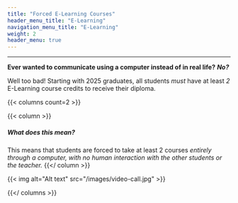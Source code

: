 ```yaml
---
title: "Forced E-Learning Courses"
header_menu_title: "E-Learning"
navigation_menu_title: "E-Learning"
weight: 2
header_menu: true
---
```


---

**Ever wanted to communicate using a computer instead of in real life?** ***No?***



Well too bad! Starting with 2025 graduates, all students *must* have at least *2* E-Learning course credits to receive their diploma.

{{< columns count=2 >}}

{{< column >}}
##### What does this mean?
This means that students are forced to take at least 2 courses *entirely through a computer, with no human interaction with the other students or the teacher.* 
{{</ column >}}


{{< img alt="Alt text" src="/images/video-call.jpg"  >}}


{{</ columns >}}
